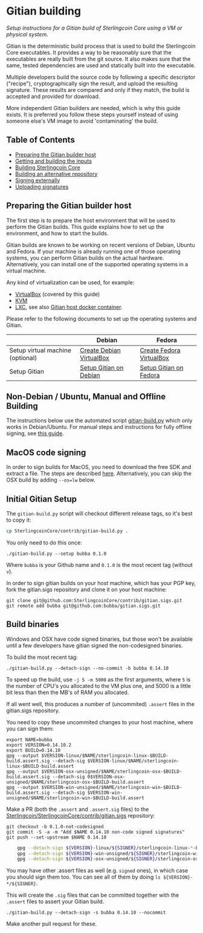 Gitian building
================

*Setup instructions for a Gitian build of Sterlingcoin Core using a VM or physical system.*

Gitian is the deterministic build process that is used to build the Sterlingcoin
Core executables. It provides a way to be reasonably sure that the
executables are really built from the git source. It also makes sure that
the same, tested dependencies are used and statically built into the executable.

Multiple developers build the source code by following a specific descriptor
("recipe"), cryptographically sign the result, and upload the resulting signature.
These results are compared and only if they match, the build is accepted and provided
for download.

More independent Gitian builders are needed, which is why this guide exists.
It is preferred you follow these steps yourself instead of using someone else's
VM image to avoid 'contaminating' the build.

Table of Contents
------------------

- [Preparing the Gitian builder host](#preparing-the-gitian-builder-host)
- [Getting and building the inputs](#getting-and-building-the-inputs)
- [Building Sterlingcoin Core](#building-sterlingcoin-core)
- [Building an alternative repository](#building-an-alternative-repository)
- [Signing externally](#signing-externally)
- [Uploading signatures](#uploading-signatures)

Preparing the Gitian builder host
---------------------------------

The first step is to prepare the host environment that will be used to perform the Gitian builds.
This guide explains how to set up the environment, and how to start the builds.

Gitian builds are known to be working on recent versions of Debian, Ubuntu and Fedora.
If your machine is already running one of those operating systems, you can perform Gitian builds on the actual hardware.
Alternatively, you can install one of the supported operating systems in a virtual machine.

Any kind of virtualization can be used, for example:
- [VirtualBox](https://www.virtualbox.org/) (covered by this guide)
- [KVM](http://www.linux-kvm.org/page/Main_Page)
- [LXC](https://linuxcontainers.org/), see also [Gitian host docker container](https://github.com/gdm85/tenku/tree/master/docker/gitian-bitcoin-host/README.md).

Please refer to the following documents to set up the operating systems and Gitian.

|                                   | Debian                                                                             | Fedora                                                                             |
|-----------------------------------|------------------------------------------------------------------------------------|------------------------------------------------------------------------------------|
| Setup virtual machine (optional)  | [Create Debian VirtualBox](./gitian-building/gitian-building-create-vm-debian.md) | [Create Fedora VirtualBox](./gitian-building/gitian-building-create-vm-fedora.md) |
| Setup Gitian                      | [Setup Gitian on Debian](./gitian-building/gitian-building-setup-gitian-debian.md) | [Setup Gitian on Fedora](./gitian-building/gitian-building-setup-gitian-fedora.md) |

Non-Debian / Ubuntu, Manual and Offline Building
------------------------------------------------
The instructions below use the automated script [gitian-build.py](https://github.com/Sterlingcoin/SterlingcoinCore/blob/master/contrib/gitian-build.py) which only works in Debian/Ubuntu. For manual steps and instructions for fully offline signing, see [this guide](./gitian-building/gitian-building-manual.md).

MacOS code signing
------------------
In order to sign builds for MacOS, you need to download the free SDK and extract a file. The steps are described [here](./gitian-building/gitian-building-mac-os-sdk.md). Alternatively, you can skip the OSX build by adding `--os=lw` below.

Initial Gitian Setup
--------------------
The `gitian-build.py` script will checkout different release tags, so it's best to copy it:

```bash
cp SterlingcoinCore/contrib/gitian-build.py .
```

You only need to do this once:

```
./gitian-build.py --setup bubba 0.1.0
```

Where `bubba` is your Github name and `0.1.0` is the most recent tag (without `v`). 

In order to sign gitian builds on your host machine, which has your PGP key, fork the gitian.sigs repository and clone it on your host machine:

```
git clone git@github.com:SterlingcoinCore/contrib/gitian.sigs.git
git remote add bubba git@github.com:bubba/gitian.sigs.git
```

Build binaries
-----------------------------
Windows and OSX have code signed binaries, but those won't be available until a few developers have gitian signed the non-codesigned binaries.

To build the most recent tag:

 `./gitian-build.py --detach-sign --no-commit -b bubba 0.14.10`

To speed up the build, use `-j 5 -m 5000` as the first arguments, where `5` is the number of CPU's you allocated to the VM plus one, and 5000 is a little bit less than then the MB's of RAM you allocated.

If all went well, this produces a number of (uncommited) `.assert` files in the gitian.sigs repository.

You need to copy these uncommited changes to your host machine, where you can sign them:

```
export NAME=bubba
export VERSION=0.14.10.2
export BUILD=0.14.10
gpg --output $VERSION-linux/$NAME/sterlingcoin-linux-$BUILD-build.assert.sig --detach-sig $VERSION-linux/$NAME/sterlingcoin-linux-$BUILD-build.assert 
gpg --output $VERSION-osx-unsigned/$NAME/sterlingcoin-osx-$BUILD-build.assert.sig --detach-sig 0$VERSION-osx-unsigned/$NAME/sterlingcoin-osx-$BUILD-build.assert 
gpg --output $VERSION-win-unsigned/$NAME/sterlingcoin-win-$BUILD-build.assert.sig --detach-sig $VERSION-win-unsigned/$NAME/sterlingcoin-win-$BUILD-build.assert 
```

Make a PR (both the `.assert` and `.assert.sig` files) to the
[Sterlingcoin/SterlingcoinCore/contrib/gitian.sigs](https://github.com/Sterlingcoin/SterlingcoinCore/contrib/gitian.sigs/) repository:

```
git checkout -b 0.1.0-not-codesigned
git commit -S -a -m "Add $NAME 0.14.10 non-code signed signatures"
git push --set-upstream $NAME 0.14.10
```

```bash
    gpg --detach-sign ${VERSION}-linux/${SIGNER}/sterlingcoin-linux-*-build.assert
    gpg --detach-sign ${VERSION}-win-unsigned/${SIGNER}/sterlingcoin-win-*-build.assert
    gpg --detach-sign ${VERSION}-osx-unsigned/${SIGNER}/sterlingcoin-osx-*-build.assert
```

You may have other .assert files as well (e.g. `signed` ones), in which case you should sign them too. You can see all of them by doing `ls ${VERSION}-*/${SIGNER}`.

This will create the `.sig` files that can be committed together with the `.assert` files to assert your
Gitian build.


 `./gitian-build.py --detach-sign -s bubba 0.14.10 --nocommit`

Make another pull request for these.
